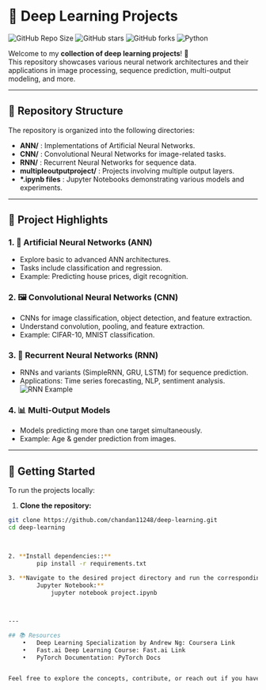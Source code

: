# 🚀 Deep Learning Projects

![GitHub Repo Size](https://img.shields.io/github/repo-size/chandan11248/deep-learning)
![GitHub stars](https://img.shields.io/github/stars/chandan11248/deep-learning?style=social)
![GitHub forks](https://img.shields.io/github/forks/chandan11248/deep-learning?style=social)
![Python](https://img.shields.io/badge/python-3.11-blue)

Welcome to my **collection of deep learning projects**! 🌟  
This repository showcases various neural network architectures and their applications in image processing, sequence prediction, multi-output modeling, and more.

---

## 📂 Repository Structure

The repository is organized into the following directories:

- **ANN/** : Implementations of Artificial Neural Networks.  
- **CNN/** : Convolutional Neural Networks for image-related tasks.  
- **RNN/** : Recurrent Neural Networks for sequence data.  
- **multipleoutputproject/** : Projects involving multiple output layers.  
- **\*.ipynb files** : Jupyter Notebooks demonstrating various models and experiments.

---

## 🌟 Project Highlights

### 1. 🧠 Artificial Neural Networks (ANN)
- Explore basic to advanced ANN architectures.  
- Tasks include classification and regression.  
- Example: Predicting house prices, digit recognition.  

### 2. 🖼️ Convolutional Neural Networks (CNN)
- CNNs for image classification, object detection, and feature extraction.  
- Understand convolution, pooling, and feature extraction.  
- Example: CIFAR-10, MNIST classification.  

### 3. 🔁 Recurrent Neural Networks (RNN)
- RNNs and variants (SimpleRNN, GRU, LSTM) for sequence prediction.  
- Applications: Time series forecasting, NLP, sentiment analysis.  
![RNN Example](https://via.placeholder.com/400x200.png?text=RNN+Example)

### 4. 📊 Multi-Output Models
- Models predicting more than one target simultaneously.  
- Example: Age & gender prediction from images.  

---

## 🚀 Getting Started

To run the projects locally:

1. **Clone the repository:**
```bash
git clone https://github.com/chandan11248/deep-learning.git
cd deep-learning


    
2. **Install dependencies::**
        pip install -r requirements.txt
    
3. **Navigate to the desired project directory and run the corresponding :
        Jupyter Notebook:**
            jupyter notebook project.ipynb



---

## 📚 Resources
	•	Deep Learning Specialization by Andrew Ng: Coursera Link
	•	Fast.ai Deep Learning Course: Fast.ai Link
	•	PyTorch Documentation: PyTorch Docs


Feel free to explore the concepts, contribute, or reach out if you have any questions or suggestions!